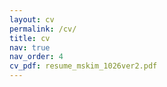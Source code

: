 ```yaml
---
layout: cv
permalink: /cv/
title: cv
nav: true
nav_order: 4
cv_pdf: resume_mskim_1026ver2.pdf
---
```

